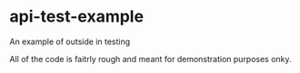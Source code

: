# api-test-example
An example of outside in testing

All of the code is faitrly rough and meant for demonstration purposes onky.
